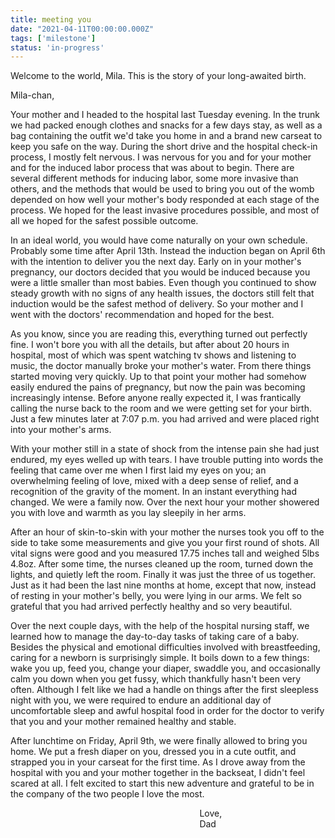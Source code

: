 ```yaml
---
title: meeting you
date: "2021-04-11T00:00:00.000Z"
tags: ['milestone']
status: 'in-progress'
---
```


Welcome to the world, Mila. This is the story of your long-awaited birth.

<!-- more -->
Mila-chan,

Your mother and I headed to the hospital last Tuesday evening. In the trunk we had packed enough clothes and snacks for a few days stay, as well as a bag containing the outfit we'd take you home in and a brand new carseat to keep you safe on the way. During the short drive and the hospital check-in process, I mostly felt nervous. I was nervous for you and for your mother and for the induced labor process that was about to begin. There are several different methods for inducing labor, some more invasive than others, and the methods that would be used to bring you out of the womb depended on how well your mother's body responded at each stage of the process. We hoped for the least invasive procedures possible, and most of all we hoped for the safest possible outcome.

In an ideal world, you would have come naturally on your own schedule. Probably some time after April 13th. Instead the induction began on April 6th with the intention to deliver you the next day. Early on in your mother's pregnancy, our doctors decided that you would be induced because you were a little smaller than most babies. Even though you continued to show steady growth with no signs of any health issues, the doctors still felt that induction would be the safest method of delivery. So your mother and I went with the doctors' recommendation and hoped for the best.

As you know, since you are reading this, everything turned out perfectly fine. I won't bore you with all the details, but after about 20 hours in hospital, most of which was spent watching tv shows and listening to music, the doctor manually broke your mother's water. From there things started moving very quickly. Up to that point your mother had somehow easily endured the pains of pregnancy, but now the pain was becoming increasingly intense. Before anyone really expected it, I was frantically calling the nurse back to the room and we were getting set for your birth. Just a few minutes later at 7:07 p.m. you had arrived and were placed right into your mother's arms.

With your mother still in a state of shock from the intense pain she had just endured, my eyes welled up with tears. I have trouble putting into words the feeling that came over me when I first laid my eyes on you; an overwhelming feeling of love, mixed with a deep sense of relief, and a recognition of the gravity of the moment. In an instant everything had changed. We were a family now. Over the next hour your mother showered you with love and warmth as you lay sleepily in her arms.

After an hour of skin-to-skin with your mother the nurses took you off to the side to take some measurements and give you your first round of shots. All vital signs were good and you measured 17.75 inches tall and weighed 5lbs 4.8oz. After some time, the nurses cleaned up the room, turned down the lights, and quietly left the room. Finally it was just the three of us together. Just as it had been the last nine months at home, except that now, instead of resting in your mother's belly, you were lying in our arms. We felt so grateful that you had arrived perfectly healthy and so very beautiful.

Over the next couple days, with the help of the hospital nursing staff, we learned how to manage the day-to-day tasks of taking care of a baby. Besides the physical and emotional difficulties involved with breastfeeding, caring for a newborn is surprisingly simple. It boils down to a few things: wake you up, feed you, change your diaper, swaddle you, and occasionally calm you down when you get fussy, which thankfully hasn't been very often. Although I felt like we had a handle on things after the first sleepless night with you, we were required to endure an additional day of uncomfortable sleep and awful hospital food in order for the doctor to verify that you and your mother remained healthy and stable.

After lunchtime on Friday, April 9th, we were finally allowed to bring you home. We put a fresh diaper on you, dressed you in a cute outfit, and strapped you in your carseat for the first time. As I drove away from the hospital with you and your mother together in the backseat, I didn't feel scared at all. I felt excited to start this new adventure and grateful to be in the company of the two people I love the most.

<p style="margin-left: 60%; margin-bottom: 0">Love,</p>
<p style="margin-left: 60%; margin-top: 0">Dad</p>